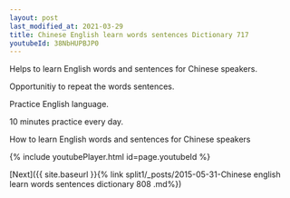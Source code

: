 ```yaml
---
layout: post
last_modified_at: 2021-03-29
title: Chinese English learn words sentences Dictionary 717 
youtubeId: 38NbHUPBJP0
---
```

 
 
Helps to learn English words and sentences for Chinese speakers.

Opportunitiy to repeat the words sentences. 

Practice English language. 
 
10 minutes practice every day. 
 
How to learn English words and sentences for Chinese speakers 
 
{% include youtubePlayer.html id=page.youtubeId %}
 
 
[Next]({{ site.baseurl }}{% link  split1/_posts/2015-05-31-Chinese english learn words sentences dictionary 808 .md%})
 

